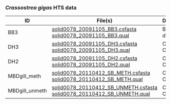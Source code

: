 ### *Crassostrea gigas* HTS data

ID | File(s) | Description
------------ | ------------- | ------------
BB3 | [solid0078_20091105_BB3.csfasta](http://eagle.fish.washington.edu/trilobite/Crassostrea_gigas_HTSdata/solid0078_20091105_BB3.csfasta) <br>[solid0078_20091105_BB3.qual](http://eagle.fish.washington.edu/trilobite/Crassostrea_gigas_HTSdata/solid0078_20091105_BB3.qual)  | BB3 description
DH3 | [solid0078_20091105_DH3.csfasta](http://eagle.fish.washington.edu/trilobite/Crassostrea_gigas_HTSdata/solid0078_20091105_DH3.csfasta) <br>[solid0078_20091105_DH3.qual](http://eagle.fish.washington.edu/trilobite/Crassostrea_gigas_HTSdata/solid0078_20091105_DH3.qual)  | Content Cell
DH2 | [solid0078_20091105_DH2.csfasta](http://eagle.fish.washington.edu/trilobite/Crassostrea_gigas_HTSdata/solid0078_20091105_DH2.csfasta) <br>[solid0078_20091105_DH2.qual](http://eagle.fish.washington.edu/trilobite/Crassostrea_gigas_HTSdata/solid0078_20091105_DH2.qual)  | Content Cell
MBDgill_meth | [solid0078_20110412_SB_METH.csfasta](http://eagle.fish.washington.edu/trilobite/Crassostrea_gigas_HTSdata/solid0078_20110412_SB_METH.csfasta) <br>[solid0078_20110412_SB_METH.qual](http://eagle.fish.washington.edu/trilobite/Crassostrea_gigas_HTSdata/solid0078_20110412_SB_METH.qual)  | Content Cell
MBDgill_unmeth | [solid0078_20110412_SB_UNMETH.csfasta](http://eagle.fish.washington.edu/trilobite/Crassostrea_gigas_HTSdata/solid0078_20110412_SB_UNMETH.csfasta)<br> [solid0078_20110412_SB_UNMETH.qual](http://eagle.fish.washington.edu/trilobite/Crassostrea_gigas_HTSdata/solid0078_20110412_SB_UNMETH.qual)  | Content Cell
